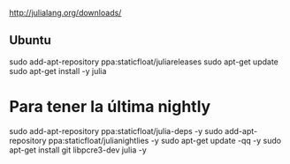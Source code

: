 http://julialang.org/downloads/

## Ubuntu ##
sudo add-apt-repository ppa:staticfloat/juliareleases
sudo apt-get update
sudo apt-get install -y julia

# Para tener la última nightly
sudo add-apt-repository ppa:staticfloat/julia-deps -y
sudo add-apt-repository ppa:staticfloat/julianightlies -y
sudo apt-get update -qq -y
sudo apt-get install git libpcre3-dev julia -y
